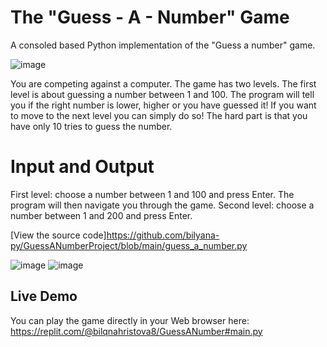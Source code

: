 # The "Guess - A - Number" Game

A consoled based Python implementation of the "Guess a number" game.

![image](https://github.com/user-attachments/assets/277d27e6-0234-4a5b-8e76-1757c9082a58)

You are competing against a computer. The game has two levels. The first level is about guessing a number between 1 and 100. The program will tell you if the right number is lower, higher or you have guessed it! If you want to move to the next level you can simply do so! The hard part is that you have only 10 tries to guess the number.

# Input and Output
First level: choose a number between 1 and 100 and press Enter. The program will then navigate you through the game.
Second level: choose a number between 1 and 200 and press Enter.

[View the source code]https://github.com/bilyana-py/GuessANumberProject/blob/main/guess_a_number.py

![image](https://github.com/user-attachments/assets/7a85ade9-c555-4081-abaa-cb8095bd836d)
![image](https://github.com/user-attachments/assets/d73080e7-96ff-4b37-bcc6-6a62cfd76c15)

## Live Demo
You can play the game directly in your Web browser here:
https://replit.com/@bilqnahristova8/GuessANumber#main.py
